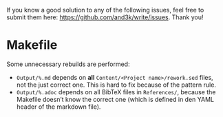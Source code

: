 If you know a good solution to any of the following issues, feel free to submit them here: https://github.com/and3k/write/issues. Thank you!

# Makefile

Some unnecessary rebuilds are performed:

* `Output/%.md` depends on **all** `Content/<Project name>/rework.sed` files, not the just correct one. This is hard to fix because of the pattern rule.
* `Output/%.adoc` depends on all BibTeX files in `References/`, because the Makefile doesn’t know the correct one (which is defined in den YAML header of the markdown file).
